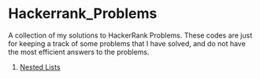# Hackerrank_Problems

A collection of my solutions to HackerRank Problems. These codes are just for keeping a track of some problems that I have solved, and do not have the most efficient answers to the problems. 

1) [Nested Lists](https://www.hackerrank.com/challenges/nested-list/problem)

